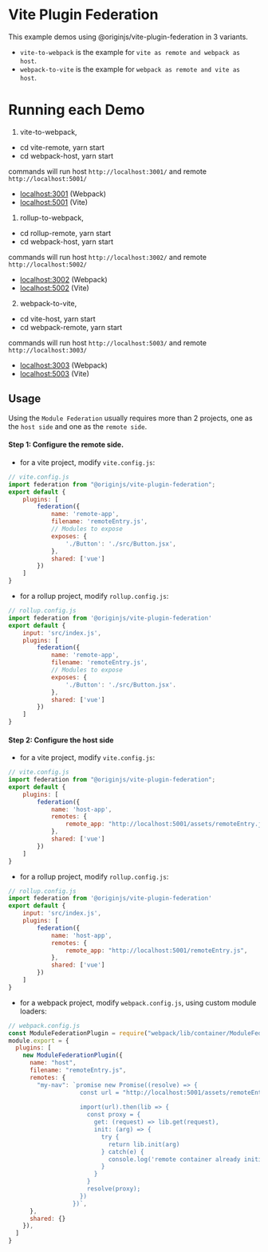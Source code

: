 # Vite Plugin Federation

This example demos using @originjs/vite-plugin-federation in 3 variants.



- `vite-to-webpack` is the example for  `vite as remote and webpack as host`.
- `webpack-to-vite` is the example for  `webpack as remote and vite as host`.


# Running each Demo

1. vite-to-webpack,  
  - cd vite-remote, yarn start 
  - cd webpack-host, yarn start

  commands will run host `http://localhost:3001/` and remote `http://localhost:5001/`
  - [localhost:3001](http://localhost:3001/) (Webpack)
  - [localhost:5001](http://localhost:5001/) (Vite)

1. rollup-to-webpack,  
  - cd rollup-remote, yarn start 
  - cd webpack-host, yarn start

  commands will run host `http://localhost:3002/` and remote `http://localhost:5002/`
  - [localhost:3002](http://localhost:3002/) (Webpack)
  - [localhost:5002](http://localhost:5002/) (Vite)

2. webpack-to-vite,  
  - cd vite-host, yarn start 
  - cd webpack-remote, yarn start

  commands will run host `http://localhost:5003/` and remote `http://localhost:3003/`
  - [localhost:3003](http://localhost:3003/) (Webpack)
  - [localhost:5003](http://localhost:5003/) (Vite)


## Usage
Using the `Module Federation` usually requires more than 2 projects, one as the `host side` and one as the `remote side`.
#### Step 1: Configure the remote side.
- for a vite project, modify `vite.config.js`:

```js
// vite.config.js
import federation from "@originjs/vite-plugin-federation";
export default {
    plugins: [
        federation({
            name: 'remote-app',
            filename: 'remoteEntry.js',
            // Modules to expose
            exposes: {
                './Button': './src/Button.jsx',
            },
            shared: ['vue']
        })
    ]
}
```

- for a rollup project, modify `rollup.config.js`:

```js
// rollup.config.js
import federation from '@originjs/vite-plugin-federation'
export default {
    input: 'src/index.js',
    plugins: [
        federation({
            name: 'remote-app',
            filename: 'remoteEntry.js',
            // Modules to expose
            exposes: {
                './Button': './src/Button.jsx'.
            },
            shared: ['vue']
        })
    ]
}
```

#### Step 2: Configure the host side

- for a vite project, modify `vite.config.js`:

```js
// vite.config.js
import federation from "@originjs/vite-plugin-federation";
export default {
    plugins: [
        federation({
            name: 'host-app',
            remotes: {
                remote_app: "http://localhost:5001/assets/remoteEntry.js",
            },
            shared: ['vue']
        })
    ]
}
```

- for a rollup project, modify `rollup.config.js`:

```js
// rollup.config.js
import federation from '@originjs/vite-plugin-federation'
export default {
    input: 'src/index.js',
    plugins: [
        federation({
            name: 'host-app',
            remotes: {
                remote_app: "http://localhost:5001/remoteEntry.js",
            },
            shared: ['vue']
        })
    ]
}
```

- for a webpack project, modify `webpack.config.js`, using custom module loaders:

```js
// webpack.config.js
const ModuleFederationPlugin = require("webpack/lib/container/ModuleFederationPlugin");
module.export = {
  plugins: [
    new ModuleFederationPlugin({
      name: "host",
      filename: "remoteEntry.js",
      remotes: {
        "my-nav": `promise new Promise((resolve) => {
                    const url = "http://localhost:5001/assets/remoteEntry.js";
                    
                    import(url).then(lib => {
                      const proxy = {
                        get: (request) => lib.get(request),
                        init: (arg) => {
                          try {
                            return lib.init(arg)
                          } catch(e) {
                            console.log('remote container already initialized')
                          }
                        }
                      }
                      resolve(proxy);  
                    })
                  })`,
      },
      shared: {}
    }),
  ]
}
```
